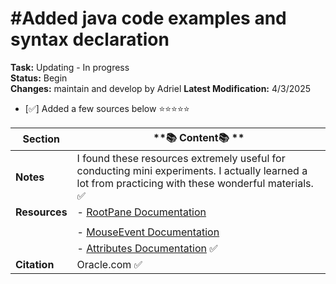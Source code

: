 #Added java code examples and syntax declaration
=================================================
**Task:** Updating - In progress  
**Status:** Begin  
**Changes:** maintain and develop by Adriel 
**Latest Modification:** 4/3/2025
- [✅] Added a few sources below  ⭐⭐⭐⭐⭐



| **Section**    | **📚 Content📚 **                                                                                                                                                   |   
|----------------|--------------------------------------------------------------------------------------------------------|
| **Notes**      | I found these resources extremely useful for conducting mini experiments. I actually learned a lot from practicing with these wonderful materials.    ✅     |
| **Resources**  | - [RootPane Documentation](https://docs.oracle.com/javase/tutorial/uiswing/components/rootpane.html)                                                
          |
|                | - [MouseEvent Documentation](https://docs.oracle.com/javase/8/docs/api/java/awt/event/MouseEvent.html)                                                        |
|                | - [Attributes Documentation](https://docs.oracle.com/javase/8/docs/api/java/util/jar/Attributes.html)                                                 ✅     |
| **Citation**   | Oracle.com                                                                                                                                            ✅     |

